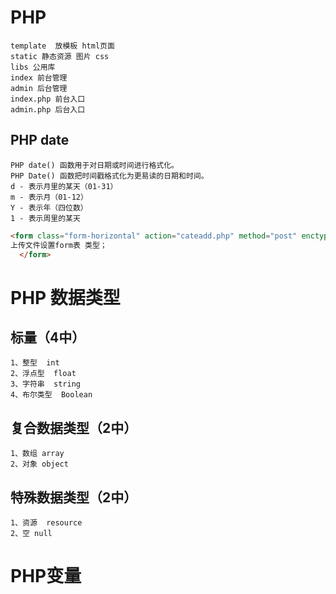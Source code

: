 # PHP

```
template  放模板 html页面
static 静态资源 图片 css 
libs 公用库
index 前台管理
admin 后台管理
index.php 前台入口
admin.php 后台入口
```

## PHP date

```
PHP date() 函数用于对日期或时间进行格式化。
PHP Date() 函数把时间戳格式化为更易读的日期和时间。
d - 表示月里的某天（01-31）
m - 表示月（01-12）
Y - 表示年（四位数）
1 - 表示周里的某天
```

```html
<form class="form-horizontal" action="cateadd.php" method="post" enctype="multipart/form-data"> 
上传文件设置form表 类型；
  </form>
```

# PHP 数据类型

## 标量（4中）

```
1、整型  int
2、浮点型  float
3、字符串  string
4、布尔类型  Boolean
```

## 复合数据类型（2中）

```
1、数组 array
2、对象 object
```

## 特殊数据类型（2中）

```
1、资源  resource
2、空 null
```

# PHP变量

```php

```



